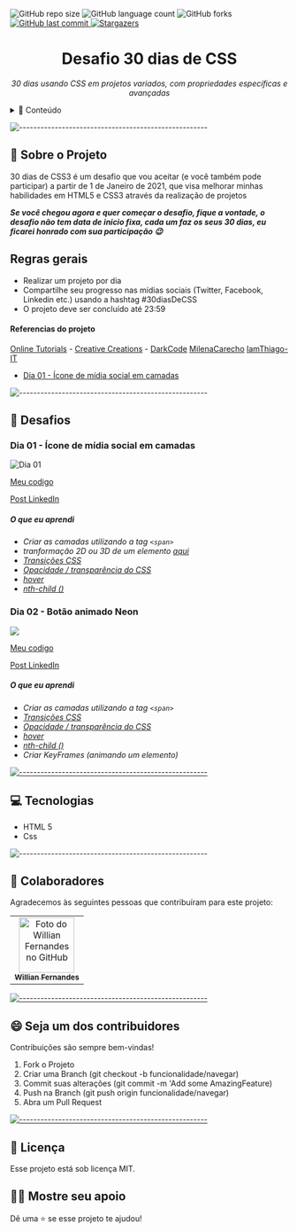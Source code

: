 
![GitHub repo size](https://img.shields.io/github/repo-size/Willian17/30DiasCss?style=for-the-badge)
![GitHub language count](https://img.shields.io/github/languages/count/Willian17/30DiasCss?style=for-the-badge)
![GitHub forks](https://img.shields.io/github/forks/Willian17/30DiasCss?style=for-the-badge)
<a href="https://github.com/Willian1730DiasCss/commits/master">
<img alt="GitHub last commit" src="https://img.shields.io/github/last-commit/Willian17/30DiasCss?color=774DD6&style=for-the-badge">
</a> 
<a href="https://github.com/Willian17/model-complete-readme/stargazers">
<img alt="Stargazers" src="https://img.shields.io/github/stars/Willian17/30DiasCss?style=for-the-badge&logo=github">
</a>

<p align="center">

<h1 align="center"> Desafio 30 dias de CSS </h3>

<p align="center"><i> 30 dias usando CSS em projetos variados, com propriedades específicas e avançadas</i></p>

<details>
<summary>📖 Conteúdo</summary>
<br />

* [➤ Sobre o projeto](#sobre)
* [➤ Desafios](#desafios)
* [➤ Tecnologias](#tecnologias)
* [➤ Colaboradores](#colaboradores)
* [➤ Como contribuir](#contribuir)
* [➤ Licença](#licenca)
</details>

![-----------------------------------------------------](https://raw.githubusercontent.com/andreasbm/readme/master/assets/lines/colored.png)

## :pushpin: Sobre o Projeto <a name="sobre"></a>
<div>
 30 dias de CSS3 é um desafio que vou aceitar (e você também pode participar) a partir de 1 de Janeiro de 2021, que visa melhorar minhas habilidades em HTML5 e CSS3 através da realização de projetos 

***Se você chegou agora e quer começar o desafio, fique a vontade, o desafio não tem data de inicio fixa, cada um faz os seus 30 dias, eu ficarei honrado com sua participação 😉***

## Regras gerais

* Realizar um projeto por dia
* Compartilhe seu progresso nas mídias sociais (Twitter, Facebook, Linkedin etc.) usando a hashtag #30diasDeCSS
* O projeto deve ser concluído até 23:59

#### Referencias do projeto
[Online Tutorials](https://www.youtube.com/channel/UCbwXnUipZsLfUckBPsC7Jog) - 
[Creative Creations](https://www.youtube.com/channel/UCOKmVksbzoKJKmtu7rlEM1A) - 
[DarkCode](https://www.youtube.com/channel/UCD3KVjbb7aq2OiOffuungzw)
[MilenaCarecho](https://github.com/MilenaCarecho/30diasDeCSS)
[IamThiago-IT](https://github.com/IamThiago-IT/30_Dias_de_CSS)

* [Dia 01 - Ícone de mídia social em camadas](#dia01)

</div>

![-----------------------------------------------------](https://raw.githubusercontent.com/andreasbm/readme/master/assets/lines/colored.png)
## :arrow_down_small: Desafios <a name="desafios"></a>
<div>
  
  ### Dia 01 - Ícone de mídia social em camadas <a name="dia01"></a>
  ![Dia 01](https://user-images.githubusercontent.com/37448340/88348819-d38d7000-cd24-11ea-99d1-39b04afb77f2.gif)
  
  [Meu codigo](https://github.com/Willian17/30DiasCss/tree/master/Dia%2001)

  [Post LinkedIn](https://www.linkedin.com/feed/update/urn:li:activity:6750831303878311936/) 
  
  ##### O que eu aprendi


* *Criar as camadas utilizando a tag `<span>`*
* *tranformação 2D ou 3D de um elemento [aqui](https://www.w3schools.com/cssref/css3_pr_transform.asp)*
* *[Transições CSS](https://www.w3schools.com/css/css3_transitions.asp)*
* *[Opacidade / transparência do CSS](https://www.w3schools.com/css/css_image_transparency.asp)*
* *[hover](https://www.w3schools.com/cssref/sel_hover.asp)*
* *[nth-child ()](https://www.w3schools.com/cssref/sel_nth-child.asp)*

 ### Dia 02 - Botão animado Neon<a name="dia02"></a>
 
 <img src='https://j.gifs.com/YW1KL0.gif'></img>
  
  [Meu codigo](https://github.com/Willian17/30DiasCss/tree/master/Dia%2002)

  [Post LinkedIn](https://www.linkedin.com/feed/update/urn:li:activity:6750831303878311936/) 
  
  ##### O que eu aprendi


* *Criar as camadas utilizando a tag `<span>`*
* *[Transições CSS](https://www.w3schools.com/css/css3_transitions.asp)*
* *[Opacidade / transparência do CSS](https://www.w3schools.com/css/css_image_transparency.asp)*
* *[hover](https://www.w3schools.com/cssref/sel_hover.asp)*
* *[nth-child ()](https://www.w3schools.com/cssref/sel_nth-child.asp)*
* *Criar KeyFrames (animando um elemento)*
  
</div>

[![-----------------------------------------------------](https://raw.githubusercontent.com/andreasbm/readme/master/assets/lines/colored.png)](##tecnologias)

## :computer: Tecnologias <a name="tecnologias"></a>
<ul>
<li>HTML 5</li>
<li>Css</li>
</ul>

![-----------------------------------------------------](https://raw.githubusercontent.com/andreasbm/readme/master/assets/lines/colored.png)

## 🤝 Colaboradores <a name="colaboradores"></a>

Agradecemos às seguintes pessoas que contribuíram para este projeto:

<table>
<tr>
<td align="center">
<a href="#">
  <img src="https://avatars2.githubusercontent.com/u/53010824?s=460&u=40f41a9ce155fe1a214f422849ad88fd7f0b9710&v=4" width="100px;" alt="Foto do Willian Fernandes no GitHub"/><br>
  <sub>
    <b>Willian Fernandes</b>
  </sub>
</a>
</td>
</tr>
</table>

[![-----------------------------------------------------](https://raw.githubusercontent.com/andreasbm/readme/master/assets/lines/colored.png)](#contribuidores)

## 😄 Seja um dos contribuidores<br> <a name="contribuir"></a>

Contribuições são sempre bem-vindas!

1. Fork o Projeto
2. Criar uma Branch (git checkout -b funcionalidade/navegar)
3. Commit suas alterações (git commit -m 'Add some AmazingFeature)
4. Push na Branch (git push origin funcionalidade/navegar)
5. Abra um Pull Request

[![-----------------------------------------------------](https://raw.githubusercontent.com/andreasbm/readme/master/assets/lines/colored.png)](#licensa)

## 📝 Licença <a name="licenca"></a>

Esse projeto está sob licença MIT.

## :man_astronaut: Mostre seu apoio 

Dê uma ⭐️ se esse projeto te ajudou!

